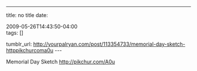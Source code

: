 ---
title: no title
date:

 2009-05-26T14:43:50-04:00  
tags:  []

tumblr_url:
http://yourpalryan.com/post/113354733/memorial-day-sketch-httppikchurcoma0u
\-\--

Memorial Day Sketch <http://pikchur.com/A0u>
